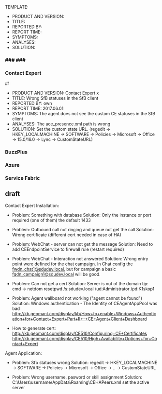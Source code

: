 TEMPLATE:

- PRODUCT AND VERSION:
- TITLE: 
- REPORTED BY:
- REPORT TIME:
- SYMPTOMS:
- ANALYSES:
- SOLUTION:

### ### ### ###

### Contact Expert ###

#1
- PRODUCT AND VERSION: Contact Expert x
- TITLE: Wrong SfB statuses in the SfB client
- REPORTED BY: own
- REPORT TIME: 2017.06.01
- SYMPTOMS: The agent does not see the custom CE statuses in the SfB client
- ANALYSES: The ace_presence.xml path is wrong
- SOLUTION: Set the custom state URL. 
	(regedit -> HKEY_LOCALMACHINE -> SOFTWARE -> Policies -> Microsoft -> Office -> 15.0/16.0 -> Lync -> CustomStateURL)

### BuzzPlus ###

### Azure ###

### Service Fabric ###

## draft ##

Contact Expert Installation:

- Problem: Something with database
	Solution: Only the instance or port required (one of them) the default 1433

- Problem: Outbound call not ringing and queue not get the call
	Solution: Wrong certificate (different cert needed in case of HA)
	
- Problem: WebChat - server can not get the message
	Solution: Need to add CEEndpointService to firewall rule (restart required)

- Problem: WebChat - Interaction not answered
	Solution: Wrong entry point were defined for the chat campaign. 
		In Chat config the fwdn_chat1@sdudev.local, but for campaign a basic fqdn_campaign1@sdudev.local will be good.
		
- Problem: Can not get a cert
	Solution: Server is out of the domain
		tip: cmd -> netdom resetpwd /s:sdudev.local /ud:Administrator /pd:K1skop1

- Problem: Agent wallboard not working ("agent cannot be found")
	Solution: Windows authentication - The Identity of CEAgentAppPool was bad
		http://kb.geomant.com/display/kb/How+to+enable+Windows+Authentication+for+Contact+Expert+Part+II+-+CE+Agent+Client+Dashboard

- How to generate cert:
	http://kb.geomant.com/display/CE510/Configuring+CE+Certificates
	http://kb.geomant.com/display/CE510/High+Availability+Options+for+Contact+Expert

Agent Application:

- Problem: Sfb statuses wrong
	Solution: regedit -> HKEY_LOCALMACHINE -> SOFTWARE -> Policies -> Microsoft -> Office -> .. -> CustomStateURL
	
- Problem: Wrong username, pasword or skill assignment
	Solution: C:\Users\username\AppData\Roaming\CEHAPeers.xml set the active server

##